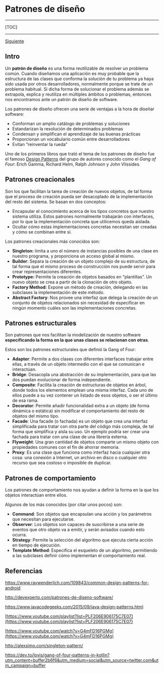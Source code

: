 # Patrones de diseño

------

[TOC]

------

[Siguiente](http://nicedoc.io/pedrojoya/progr/tree/master/patrones/apuntes/singleton.md)

## Intro

Un **patrón de diseño** es una forma reutilizable de resolver un problema común. Cuando diseñamos una aplicación es muy probable que la estructura de las clases que conforma la solución de tu problema ya haya sido usada por otros desarrolladores, normalmente porque se trate de un problema habitual. Si dicha forma de solucionar el problema además se extrapola, explica y reutiliza en múltiples ámbitos o problemas, entonces nos encontramos ante un patrón de diseño de software.

Los patrones de diseño ofrecen una serie de ventajas a la hora de diseñar software:

- Conforman un amplio catálogo de problemas y soluciones
- Estandarizan la resolución de determinados problemas
- Condensan y simplifican el aprendizaje de las buenas prácticas
- Proporcionan un vocabulario común entre desarrolladores
- Evitan “reinventar la rueda”

Uno de los primeros libros que trató el tema de los patrones de diseño fue el famoso [Design Patterns](http://amzn.to/2jLlbJE) del grupo de autores conocido como el *Gang of Four*: Erich Gamma, Richard Helm, Ralph Johnson y John Vlissides. 

## Patrones creacionales

Son los que facilitan la tarea de creación de nuevos objetos, de tal forma que el proceso de creación pueda ser desacoplado de la implementación del resto del sistema. Se basan en dos conceptos:

- Encapsular el conocimiento acerca de los tipos concretos que nuestro sistema utiliza. Estos patrones normalmente trabajarán con interfaces, por lo que la implementación concreta que utilicemos queda aislada.
- Ocultar cómo estas implementaciones concretas necesitan ser creadas y cómo se combinan entre sí.

Los patrones creacionales más conocidos son:

- **Singleton:** limita a uno el número de instancias posibles de una clase en nuestro programa, y proporciona un acceso global al mismo.
- **Builder**: Separa la creación de un objeto complejo de su estructura, de tal forma que el mismo proceso de construcción nos puede servir para crear representaciones diferentes.
- **Prototype:** Permite la creación de objetos basados en “plantillas”. Un nuevo objeto se crea a partir de la clonación de otro objeto.
- **Factory Method:** Expone un método de creación,  delegando en las subclases la implementación de este método.
- **Abstract Factory**: Nos provee una interfaz que delega la creación de un conjunto de objetos relacionados sin necesidad de especificar en ningún momento cuáles son las implementaciones concretas.

## Patrones estructurales

Son patrones que nos facilitan la modelización de nuestro software **especificando la forma en la que unas clases se relacionan con otras**.

Estos son los patrones estructurales que definió la Gang of Four:

- **Adapter**: Permite a dos clases con diferentes interfaces trabajar entre ellas, a través de un objeto intermedio con el que se comunican e interactúan.
- **Bridge**: Desacopla una abstracción de su implementación, para que las dos puedan evolucionar de forma independiente.
- **Composite**: Facilita la creación de estructuras de objetos en árbol, donde todos los elementos emplean una misma interfaz. Cada uno de ellos puede a su vez contener un listado de esos objetos, o ser el último de esa rama.
- **Decorator**: Permite añadir funcionalidad extra a un objeto (de forma dinámica o estática) sin modificar el comportamiento del resto de objetos del mismo tipo.
- **Facade**: Una facade (o fachada) es un objeto que crea una interfaz simplificada para tratar con otra parte del código más compleja, de tal forma que simplifica y aísla su uso. Un ejemplo podría ser crear una fachada para tratar con una clase de una librería externa.
- **Flyweight**: Una gran cantidad de objetos comparte un mismo objeto con propiedades comunes con el fin de ahorrar memoria.
- **Proxy**: Es una clase que funciona como interfaz hacia cualquier otra cosa: una conexión a Internet, un archivo en disco o cualquier otro recurso que sea costoso o imposible de duplicar.

## Patrones de comportamiento

Los patrones de comportamiento nos ayudan a definir la forma en la que los objetos interactúan entre ellos.

Algunos de los más conocidos (por citar unos pocos) son:

- **Command**: Son objetos que encapsulan una acción y los parámetros que necesitan para ejecutarse.
- **Observer**: Los objetos son capaces de suscribirse a una serie de eventos que otro objeto va a emitir, y serán avisados cuando esto ocurra.
- **Strategy**: Permite la selección del algoritmo que ejecuta cierta acción en tiempo de ejecución.
- **Template Method**: Especifica el esqueleto de un algoritmo, permitiendo a las subclases definir cómo implementan el comportamiento real.

## Referencias

https://www.raywenderlich.com/109843/common-design-patterns-for-android

http://devexperto.com/patrones-de-diseno-software/

https://www.javacodegeeks.com/2015/09/java-design-patterns.html

[https://www.youtube.com/playlist?list=PLF206E906175C7E07](https://www.youtube.com/playlist?list=PLF206E906175C7E07)

[https://www.youtube.com/watch?v=G4mFD16PGMg](https://www.youtube.com/watch?v=G4mFD16PGMg)

http://alexsimo.com/singleton-pattern/

https://dev.to/lovis/gang-of-four-patterns-in-kotlin?utm_content=buffer2b6f6&utm_medium=social&utm_source=twitter.com&utm_campaign=buffer